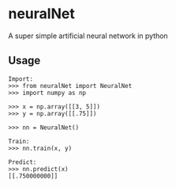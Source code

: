# neuralNet

A super simple artificial neural network in python

## Usage

```
Import:
>>> from neuralNet import NeuralNet
>>> import numpy as np

>>> x = np.array([[3, 5]])
>>> y = np.array([[.75]])

>>> nn = NeuralNet()

Train:
>>> nn.train(x, y)

Predict:
>>> nn.predict(x)
[[.750000000]]
```
